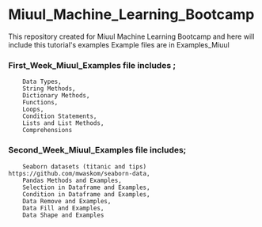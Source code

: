 # Miuul_Machine_Learning_Bootcamp
This repository created  for Miuul Machine Learning Bootcamp and here will include this tutorial's examples
Example files are in Examples_Miuul

### First_Week_Miuul_Examples file includes ;

        Data Types,
        String Methods,
        Dictionary Methods,
        Functions,
        Loops,
        Condition Statements,
        Lists and List Methods,
        Comprehensions


### Second_Week_Miuul_Examples file includes;

        Seaborn datasets (titanic and tips) https://github.com/mwaskom/seaborn-data,
        Pandas Methods and Examples,
        Selection in Dataframe and Examples,
        Condition in Dataframe and Examples,
        Data Remove and Examples,
        Data Fill and Examples,
        Data Shape and Examples
        
        
        
